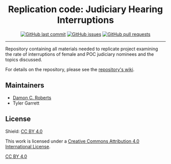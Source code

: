 <h1 align="center">Replication code: Judiciary Hearing Interruptions </h1>

<p align="center">
    <a href="https://github.com/DamonCharlesRoberts/judiciary_nominations/commits/master">
    <img src="https://img.shields.io/github/last-commit/DamonCharlesRoberts/judiciary_nominations.svg?style=flat-square&logo=github&logoColor=white"
         alt="GitHub last commit"></a>
    <a href="https://github.com/DamonCharlesRoberts/seniority-project/issues">
    <img src="https://img.shields.io/github/issues-raw/DamonCharlesRoberts/judiciary_nominations.svg?style=flat-square&logo=github&logoColor=white"
         alt="GitHub issues"></a>
    <a href="https://github.com/DamonCharlesRoberts/seniority-project/pulls">
    <img src="https://img.shields.io/github/issues-pr-raw/DamonCharlesRoberts/judiciary_nominations.svg?style=flat-square&logo=github&logoColor=white"
         alt="GitHub pull requests"></a>
</p>

---

Repository containing all materials needed to replicate project examining the rate of interruptions of female and POC judiciary nominees and the topics discussed.

For details on the repository, please see the [repository&#39;s wiki](https://github.com/DamonCharlesRoberts/judiciary_nominations/wiki).

## Maintainers

- [Damon C. Roberts](https://github.com/DamonCharlesRoberts)
- Tyler Garrett


## License

Shield: [CC BY 4.0][cc-by]

This work is licensed under a
[Creative Commons Attribution 4.0 International License][cc-by].

[CC BY 4.0][cc-by]

[cc-by]: http://creativecommons.org/licenses/by/4.0/
[cc-by-image]: https://i.creativecommons.org/l/by/4.0/88x31.png

[cc-by-shield]: https://img.shields.io/badge/License-CC%20BY%204.0-lightgrey.svg
